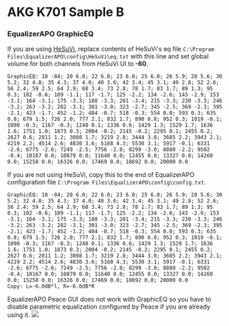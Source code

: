 # AKG K701 Sample B
### EqualizerAPO GraphicEQ
If you are using [HeSuVi](https://sourceforge.net/projects/hesuvi/), replace contents of HeSuVi's eq file `C:\Program Files\EqualizerAPO\config\HeSuVi\eq.txt` with this line and set global volume for both channels from HeSuVi UI to **-60**.
```
GraphicEQ: 10 -84; 20 6.0; 22 6.0; 23 6.0; 25 6.0; 26 5.9; 28 5.6; 30 5.2; 32 4.8; 35 4.3; 37 4.0; 40 3.6; 42 3.4; 45 3.1; 49 2.8; 52 2.6; 56 2.4; 59 2.5; 64 2.9; 68 3.4; 73 2.8; 78 1.7; 83 1.7; 89 1.3; 95 0.3; 102 -0.6; 109 -1.1; 117 -1.7; 125 -2.2; 134 -2.6; 143 -2.9; 153 -3.1; 164 -3.1; 175 -3.3; 188 -3.3; 201 -3.4; 215 -3.3; 230 -3.3; 246 -3.2; 263 -3.2; 282 -3.1; 301 -3.0; 323 -2.7; 345 -2.5; 369 -2.3; 395 -2.1; 423 -1.7; 452 -1.2; 484 -0.7; 518 -0.3; 554 0.0; 593 0.3; 635 0.8; 679 1.5; 726 2.0; 777 2.1; 832 1.7; 890 0.8; 952 0.3; 1019 -0.1; 1090 -0.3; 1167 -0.3; 1248 0.1; 1336 0.6; 1429 1.3; 1529 1.7; 1636 1.6; 1751 1.0; 1873 0.3; 2004 -0.2; 2145 -0.2; 2295 0.1; 2455 0.2; 2627 0.6; 2811 1.2; 3008 1.7; 3219 2.8; 3444 3.0; 3685 2.2; 3943 2.1; 4219 2.2; 4514 2.6; 4830 3.6; 5168 4.3; 5530 3.1; 5917 -0.1; 6331 -2.6; 6775 -2.6; 7249 -2.5; 7756 -2.8; 8299 -3.0; 8880 -2.2; 9502 -0.4; 10167 0.0; 10879 0.0; 11640 0.0; 12455 0.0; 13327 0.0; 14260 0.0; 15258 0.0; 16326 0.0; 17469 0.0; 18692 0.0; 20000 0.0
```
If you are not using HeSuVi, copy this to the end of EqualizerAPO configuration file `C:\Program Files\EqualizerAPO\config\config.txt`.
```
GraphicEQ: 10 -84; 20 6.0; 22 6.0; 23 6.0; 25 6.0; 26 5.9; 28 5.6; 30 5.2; 32 4.8; 35 4.3; 37 4.0; 40 3.6; 42 3.4; 45 3.1; 49 2.8; 52 2.6; 56 2.4; 59 2.5; 64 2.9; 68 3.4; 73 2.8; 78 1.7; 83 1.7; 89 1.3; 95 0.3; 102 -0.6; 109 -1.1; 117 -1.7; 125 -2.2; 134 -2.6; 143 -2.9; 153 -3.1; 164 -3.1; 175 -3.3; 188 -3.3; 201 -3.4; 215 -3.3; 230 -3.3; 246 -3.2; 263 -3.2; 282 -3.1; 301 -3.0; 323 -2.7; 345 -2.5; 369 -2.3; 395 -2.1; 423 -1.7; 452 -1.2; 484 -0.7; 518 -0.3; 554 0.0; 593 0.3; 635 0.8; 679 1.5; 726 2.0; 777 2.1; 832 1.7; 890 0.8; 952 0.3; 1019 -0.1; 1090 -0.3; 1167 -0.3; 1248 0.1; 1336 0.6; 1429 1.3; 1529 1.7; 1636 1.6; 1751 1.0; 1873 0.3; 2004 -0.2; 2145 -0.2; 2295 0.1; 2455 0.2; 2627 0.6; 2811 1.2; 3008 1.7; 3219 2.8; 3444 3.0; 3685 2.2; 3943 2.1; 4219 2.2; 4514 2.6; 4830 3.6; 5168 4.3; 5530 3.1; 5917 -0.1; 6331 -2.6; 6775 -2.6; 7249 -2.5; 7756 -2.8; 8299 -3.0; 8880 -2.2; 9502 -0.4; 10167 0.0; 10879 0.0; 11640 0.0; 12455 0.0; 13327 0.0; 14260 0.0; 15258 0.0; 16326 0.0; 17469 0.0; 18692 0.0; 20000 0.0
Copy: L=-6.0dB*l, R=-6.0dB*R
```
EqualizerAPO Peace GUI does not work with GraphicEQ so you have to disable parametric equalization configured by Peace if you are already using it.
![](https://raw.githubusercontent.com/jaakkopasanen/AutoEq/master/results/Headphone.com/innerfidelity/onear/AKG%20K701%20Sample%20B/AKG%20K701%20Sample%20B.png)
